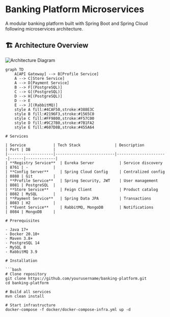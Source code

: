 # Banking Platform Microservices

A modular banking platform built with Spring Boot and Spring Cloud following microservices architecture.

## 🏗️ Architecture Overview
![Architecture Diagram](https://res.cloudinary.com/ximmoz-corp/image/upload/v1746020080/images/service_communication.png)
```mermaid
graph TD
    A[API Gateway] --> B[Profile Service]
    A --> C[Store Service]
    A --> D[Payment Service]
    B --> F[(PostgreSQL)]
    C --> G[(PostgreSQL)]
    D --> H[(PostgreSQL)]
    D --> E
    E --> J[(RabbitMQ)]
    style A fill:#4CAF50,stroke:#388E3C
    style B fill:#2196F3,stroke:#1565C0
    style C fill:#FF9800,stroke:#F57C00
    style D fill:#9C27B0,stroke:#7B1FA2
    style E fill:#607D8B,stroke:#455A64

# Services

| Service            | Tech Stack               | Description          | Port | DB          |
|--------------------|--------------------------|----------------------|------|-------------|
| **Registry Service**  | Eureka Server           | Service discovery    | 8761 | -           |
| **Config Server**     | Spring Cloud Config     | Centralized config   | 8888 | Git         |
| **Profile Service**   | Spring Security, JWT    | User management      | 8081 | PostgreSQL  |
| **Store Service**     | Feign Client            | Product catalog      | 8082 | MySQL       |
| **Payment Service**   | Spring Data JPA         | Transactions         | 8083 | H2          |
| **Event Service**     | RabbitMQ, MongoDB       | Notifications        | 8084 | MongoDB     |

# Prerequisites

- Java 17+
- Docker 20.10+
- Maven 3.8+
- PostgreSQL 14
- MySQL 8
- RabbitMQ 3.9

# Installation

```bash
# Clone repository
git clone https://github.com/yourusername/banking-platform.git
cd banking-platform

# Build all services
mvn clean install

# Start infrastructure
docker-compose -f docker/docker-compose-infra.yml up -d